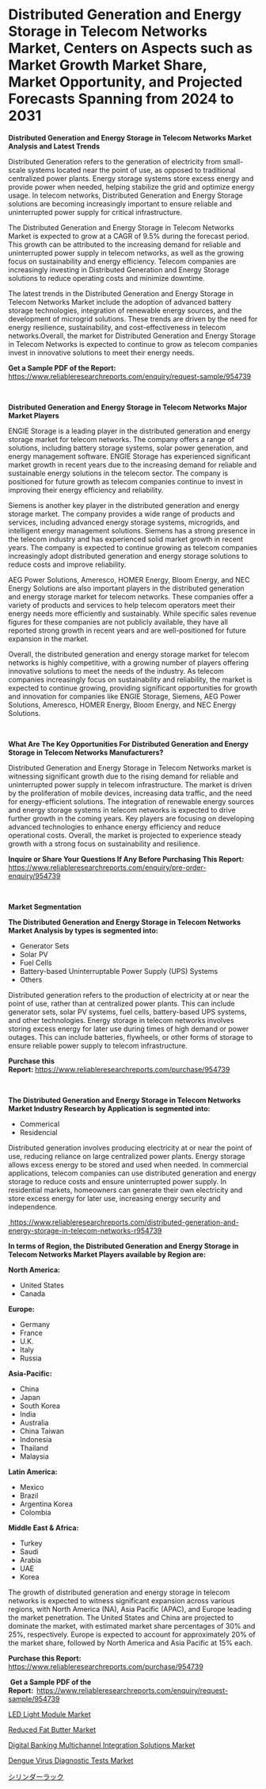 <p><h1>Distributed Generation and Energy Storage in Telecom Networks Market, Centers on Aspects such as Market Growth Market Share, Market Opportunity, and Projected Forecasts Spanning from 2024 to 2031</h1></p><p><strong>Distributed Generation and Energy Storage in Telecom Networks Market Analysis and Latest Trends</strong></p>
<p><p>Distributed Generation refers to the generation of electricity from small-scale systems located near the point of use, as opposed to traditional centralized power plants. Energy storage systems store excess energy and provide power when needed, helping stabilize the grid and optimize energy usage. In telecom networks, Distributed Generation and Energy Storage solutions are becoming increasingly important to ensure reliable and uninterrupted power supply for critical infrastructure.</p><p>The Distributed Generation and Energy Storage in Telecom Networks Market is expected to grow at a CAGR of 9.5% during the forecast period. This growth can be attributed to the increasing demand for reliable and uninterrupted power supply in telecom networks, as well as the growing focus on sustainability and energy efficiency. Telecom companies are increasingly investing in Distributed Generation and Energy Storage solutions to reduce operating costs and minimize downtime.</p><p>The latest trends in the Distributed Generation and Energy Storage in Telecom Networks Market include the adoption of advanced battery storage technologies, integration of renewable energy sources, and the development of microgrid solutions. These trends are driven by the need for energy resilience, sustainability, and cost-effectiveness in telecom networks.Overall, the market for Distributed Generation and Energy Storage in Telecom Networks is expected to continue to grow as telecom companies invest in innovative solutions to meet their energy needs.</p></p>
<p><strong>Get a Sample PDF of the Report:&nbsp;</strong> <a href="https://www.reliableresearchreports.com/enquiry/request-sample/954739">https://www.reliableresearchreports.com/enquiry/request-sample/954739</a></p>
<p>&nbsp;</p>
<p><strong>Distributed Generation and Energy Storage in Telecom Networks Major Market Players</strong></p>
<p><p>ENGIE Storage is a leading player in the distributed generation and energy storage market for telecom networks. The company offers a range of solutions, including battery storage systems, solar power generation, and energy management software. ENGIE Storage has experienced significant market growth in recent years due to the increasing demand for reliable and sustainable energy solutions in the telecom sector. The company is positioned for future growth as telecom companies continue to invest in improving their energy efficiency and reliability.</p><p>Siemens is another key player in the distributed generation and energy storage market. The company provides a wide range of products and services, including advanced energy storage systems, microgrids, and intelligent energy management solutions. Siemens has a strong presence in the telecom industry and has experienced solid market growth in recent years. The company is expected to continue growing as telecom companies increasingly adopt distributed generation and energy storage solutions to reduce costs and improve reliability.</p><p>AEG Power Solutions, Ameresco, HOMER Energy, Bloom Energy, and NEC Energy Solutions are also important players in the distributed generation and energy storage market for telecom networks. These companies offer a variety of products and services to help telecom operators meet their energy needs more efficiently and sustainably. While specific sales revenue figures for these companies are not publicly available, they have all reported strong growth in recent years and are well-positioned for future expansion in the market.</p><p>Overall, the distributed generation and energy storage market for telecom networks is highly competitive, with a growing number of players offering innovative solutions to meet the needs of the industry. As telecom companies increasingly focus on sustainability and reliability, the market is expected to continue growing, providing significant opportunities for growth and innovation for companies like ENGIE Storage, Siemens, AEG Power Solutions, Ameresco, HOMER Energy, Bloom Energy, and NEC Energy Solutions.</p></p>
<p>&nbsp;</p>
<p><strong>What Are The Key Opportunities For Distributed Generation and Energy Storage in Telecom Networks Manufacturers?</strong></p>
<p><p>Distributed Generation and Energy Storage in Telecom Networks market is witnessing significant growth due to the rising demand for reliable and uninterrupted power supply in telecom infrastructure. The market is driven by the proliferation of mobile devices, increasing data traffic, and the need for energy-efficient solutions. The integration of renewable energy sources and energy storage systems in telecom networks is expected to drive further growth in the coming years. Key players are focusing on developing advanced technologies to enhance energy efficiency and reduce operational costs. Overall, the market is projected to experience steady growth with a strong focus on sustainability and resilience.</p></p>
<p><strong>Inquire or Share Your Questions If Any Before Purchasing This Report:</strong> <a href="https://www.reliableresearchreports.com/enquiry/pre-order-enquiry/954739">https://www.reliableresearchreports.com/enquiry/pre-order-enquiry/954739</a></p>
<p>&nbsp;</p>
<p><strong>Market Segmentation</strong></p>
<p><strong>The Distributed Generation and Energy Storage in Telecom Networks Market Analysis by types is segmented into:</strong></p>
<p><ul><li>Generator Sets</li><li>Solar PV</li><li>Fuel Cells</li><li>Battery-based Uninterruptable Power Supply (UPS) Systems</li><li>Others</li></ul></p>
<p><p>Distributed generation refers to the production of electricity at or near the point of use, rather than at centralized power plants. This can include generator sets, solar PV systems, fuel cells, battery-based UPS systems, and other technologies. Energy storage in telecom networks involves storing excess energy for later use during times of high demand or power outages. This can include batteries, flywheels, or other forms of storage to ensure reliable power supply to telecom infrastructure.</p></p>
<p><strong>Purchase this Report:&nbsp;</strong><a href="https://www.reliableresearchreports.com/purchase/954739">https://www.reliableresearchreports.com/purchase/954739</a></p>
<p>&nbsp;</p>
<p><strong>The Distributed Generation and Energy Storage in Telecom Networks Market Industry Research by Application is segmented into:</strong></p>
<p><ul><li>Commerical</li><li>Residencial</li></ul></p>
<p><p>Distributed generation involves producing electricity at or near the point of use, reducing reliance on large centralized power plants. Energy storage allows excess energy to be stored and used when needed. In commercial applications, telecom companies can use distributed generation and energy storage to reduce costs and ensure uninterrupted power supply. In residential markets, homeowners can generate their own electricity and store excess energy for later use, increasing energy security and independence.</p></p>
<p><a href="https://www.reliableresearchreports.com/distributed-generation-and-energy-storage-in-telecom-networks-r954739">&nbsp;https://www.reliableresearchreports.com/distributed-generation-and-energy-storage-in-telecom-networks-r954739</a></p>
<p><strong>In terms of Region, the Distributed Generation and Energy Storage in Telecom Networks Market Players available by Region are:</strong></p>
<p>
    <p> <strong> North America: </strong>
        <ul>
            <li>United States</li>
            <li>Canada</li>
        </ul>
        </p> 
    <p> <strong> Europe: </strong>
        <ul>
            <li>Germany</li>
            <li>France</li>
            <li>U.K.</li>
            <li>Italy</li>
            <li>Russia</li>
        </ul>
        </p> 
    <p> <strong> Asia-Pacific: </strong>
        <ul>
            <li>China</li>
            <li>Japan</li>
            <li>South Korea</li>
            <li>India</li>
            <li>Australia</li>
            <li>China Taiwan</li>
            <li>Indonesia</li>
            <li>Thailand</li>
            <li>Malaysia</li>
        </ul>
        </p> 
    <p> <strong> Latin America: </strong>
        <ul>
            <li>Mexico</li>
            <li>Brazil</li>
            <li>Argentina Korea</li>
            <li>Colombia</li>
        </ul>
        </p> 
    <p> <strong> Middle East & Africa: </strong>
        <ul>
            <li>Turkey</li>
            <li>Saudi</li>
            <li>Arabia</li>
            <li>UAE</li>
            <li>Korea</li>
        </ul>
    </p>
    </p>
<p><p>The growth of distributed generation and energy storage in telecom networks is expected to witness significant expansion across various regions, with North America (NA), Asia Pacific (APAC), and Europe leading the market penetration. The United States and China are projected to dominate the market, with estimated market share percentages of 30% and 25%, respectively. Europe is expected to account for approximately 20% of the market share, followed by North America and Asia Pacific at 15% each.</p></p>
<p><strong>Purchase this Report: </strong><a href="https://www.reliableresearchreports.com/purchase/954739">https://www.reliableresearchreports.com/purchase/954739</a></p>
<p>&nbsp;<strong>Get a Sample PDF of the Report:&nbsp;&nbsp;</strong><a href="https://www.reliableresearchreports.com/enquiry/request-sample/954739">https://www.reliableresearchreports.com/enquiry/request-sample/954739</a></p>
<p><strong></strong></p>
<p><p><a href="https://www.linkedin.com/pulse/decoding-led-light-module-market-metrics-share-trends-p2vjc">LED Light Module Market</a></p><p><a href="https://www.linkedin.com/pulse/reduced-fat-butter-market-analysis-its-cagr-segmentation-avvye">Reduced Fat Butter Market</a></p><p><a href="https://github.com/ElmoRunolfsson2023/Market-Research-Report-List-1/blob/main/digital-banking-multichannel-integration-solutions-market.md">Digital Banking Multichannel Integration Solutions Market</a></p><p><a href="https://github.com/susanjprice2023/Market-Research-Report-List-1/blob/main/dengue-virus-diagnostic-tests-market.md">Dengue Virus Diagnostic Tests Market</a></p><p><a href="https://github.com/lababdou/Market-Research-Report-List-3/blob/main/534752656435.md">シリンダーラック</a></p></p>